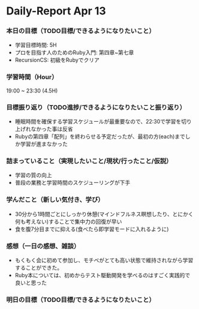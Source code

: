 # Daily-Report Apr 13

### 本日の目標（TODO目標/できるようになりたいこと）
- 学習目標時間: 5H
- プロを目指す人のためのRuby入門: 第四章~第七章
- RecursionCS: 初級をRubyでクリア

### 学習時間（Hour）
19:00 ~ 23:30 (4.5H)

### 目標振り返り（TODO進捗/できるようになりたいこと振り返り）
- 睡眠時間を確保する学習スケジュールが最重要なので、22:30で学習を切り上げれなかった事は反省
- Rubyの第四章「配列」を終わらせる予定だったが、最初の方(each)までしか学習が進まなかった

### 詰まっていること（実現したいこと/現状/行ったこと/仮説）
- 学習の質の向上
- 普段の業務と学習時間のスケジューリングが下手

### 学んだこと（新しい気付き、学び）
- 30分から1時間ごとにしっかり休憩(マインドフルネス瞑想したり、とにかく何も考えない)することで集中力の回復が早い
- 食を腹7分目までに抑える(食べたら即学習モードに入れるように)

### 感想（一日の感想、雑談）
- もくもく会に初めて参加し、モチベがとても高い状態で維持されながら学習することができた。
- Ruby本については、初めからテスト駆動開発を学べるのはすごく実践的で良いと思った

### 明日の目標（TODO目標/できるようになりたいこと）

